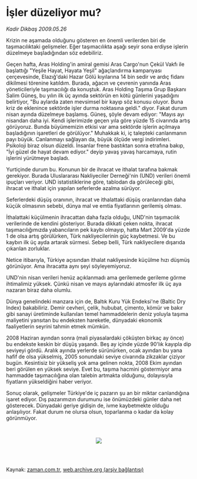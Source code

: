 # İşler düzeliyor mu?

*Kadir Dikbaş 2009.05.26*

<tr><td class="metin" colspan="2" style="padding-top: 20px; padding-left: 5px; padding-right: 10px;">Krizin ne aşamada olduğunu gösteren en önemli verilerden biri de taşımacılıktaki gelişmeler. Eğer taşımacılıkta aşağı seyir sona erdiyse işlerin düzelmeye başladığından söz edebiliriz.</td></tr><tr><td class="metin" colspan="2" style="padding-top: 20px; padding-left: 5px; padding-right: 10px;"><p> Geçen hafta, Aras Holding'in amiral gemisi Aras Cargo'nun Çekül Vakfı ile başlattığı "Yeşile Hayat, Hayata Yeşil" ağaçlandırma kampanyası çerçevesinde, Elazığ'daki Hazar Gölü kıyılarına 14 bin sedir ve ardıç fidanı dikilmesi törenine katıldım. Burada, ağacın ve çevrenin yanında Aras yöneticileriyle taşımacılığı da konuştuk. Aras Holding Taşıma Grup Başkanı Salim Güneş, bu yılın ilk üç ayında sektörün en kötü günlerini yaşadığını belirtiyor, "Bu aylarda zaten mevsimsel bir kayıp söz konusu oluyor. Buna kriz de eklenince sektörde işler durma noktasına geldi." diyor. Fakat durum nisan ayında düzelmeye başlamış. Güneş, şöyle devam ediyor: "Mayıs ayı nisandan daha iyi. Kendi işlerimizde geçen yıla göre yüzde 15 civarında artış görüyoruz. Bunda büyümemizin etkisi var ama sektörde işlerin açılmaya başladığının işaretleri de görülüyor." Muhakkak ki, iç talepteki canlanmanın payı büyük. Canlanmayı sağlayan da, büyük ölçüde vergi indirimleri. Psikoloji biraz olsun düzeldi. İnsanlar frene bastıktan sonra etrafına bakıp, "İyi güzel de hayat devam ediyor." deyip yavaş yavaş harcamaya, rutin işlerini yürütmeye başladı.
<p>Yurtiçinde durum bu. Konunun bir de ihracat ve ithalat tarafına bakmak gerekiyor. Burada Uluslararası Nakliyeciler Derneği'nin (UND) verileri önemli ipuçları veriyor. UND istatistiklerine göre, tablodan da görüleceği gibi, ihracat ve ithalat için yapılan seferlerde azalma sürüyor.
<p>Seferlerdeki düşüş oranının, ihracat ve ithalattaki düşüş oranlarından daha küçük olmasının sebebi, dünya mal ve emtia fiyatlarının gerilemiş olması.
<p>İthalattaki küçülmenin ihracattan daha fazla olduğu, UND'nin taşımacılık verilerinde de kendini gösteriyor. Burada dikkati çeken nokta, ihracat taşımacılığımızda yabancıların pek kaybı olmayıp, hatta Mart 2009'da yüzde 1 de olsa artış görülürken, Türk nakliyecilerinin güç kaybetmesi. Ve bu kaybın ilk üç ayda artarak sürmesi. Sebep belli, Türk nakliyecilere dışarıda çıkarılan zorluklar.
<p>Netice itibarıyla, Türkiye açısından ithalat nakliyesinde küçülme hızı düşmüş görünüyor. Ama ihracatta aynı şeyi söyleyemiyoruz.
<p>UND'nin nisan verileri henüz açıklanmadı ama gerilemede gerileme görme ihtimalimiz yüksek. Çünkü nisan ve mayıs aylarındaki atmosfer ilk üç aya nazaran biraz daha olumlu.
<p>Dünya genelindeki manzara için de, Baltık Kuru Yük Endeksi'ne (Baltic Dry Index) bakabiliriz. Demir cevheri, çelik, hububat, çimento, kömür ve bakır gibi sanayi üretiminde kullanılan temel hammaddelerin deniz yoluyla taşıma maliyetini yansıtan bu endeksten hareketle, dünyadaki ekonomik faaliyetlerin seyrini tahmin etmek mümkün.
<p>2008 Haziran ayından sonra (mali piyasalardaki çöküşten birkaç ay önce) bu endekste keskin bir düşüş yaşandı. Beş ay içinde yüzde 90'lık kayıpla dip seviyeyi gördü. Aralık ayında yerlerde sürünürken, ocak ayından bu yana hafif de olsa yükselmiş, 2005 sonundaki seviye civarında zikzaklar çiziyor bugün. Kesintisiz bir yükseliş yok ama gelinen nokta, 2008 Ekim ayından beri görülen en yüksek seviye. Evet bu, taşıma hacmini göstermiyor ama hammadde taşımacılığına olan talebin artmakta olduğunu, dolayısıyla fiyatların yükseldiğini haber veriyor.
<p>Sonuç olarak, gelişmeler Türkiye'de iç pazarın şu an bir miktar canlandığına işaret ediyor. Dış pazarımızın durumunu ise önümüzdeki günler daha net gösterecek. Dünyadaki geriye gidişin de, ivme kaybetmekte olduğu anlaşılıyor. Fakat durum ne olursa olsun, toparlanma o kadar da kolay görünmüyor.
<p><br/><p align="center"><img border="0" src="http://web.archive.org/web/20090528005156im_/http://medya.zaman.com.tr/2009/05/26/koseyazi.jpg"/>
<p><br/><br/></p></p></p></p></p></p></p></p></p></p></p></p></td></tr>

Kaynak: [zaman.com.tr](http://zaman.com.tr/yazar.do?yazino=851652), [web.archive.org (arşiv bağlantısı)](http://web.archive.org/web/20090528005156/http://www.zaman.com.tr:80/yazar.do?yazino=851652)
